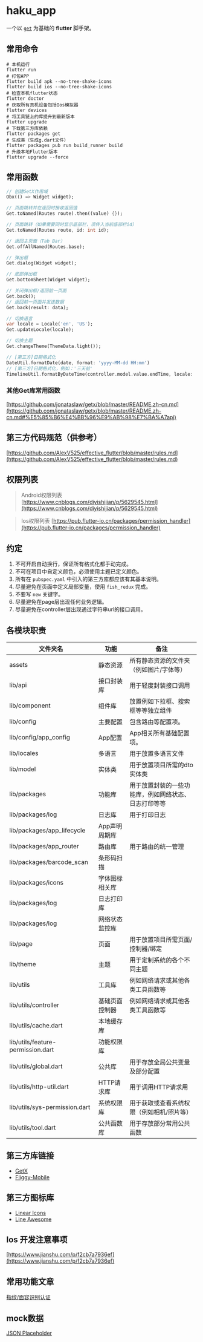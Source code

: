 # haku_app

一个以 [`get`](https://pub.dev/packages/get) 为基础的 **flutter** 脚手架。

## 常用命令

```Shell
# 本机运行
flutter run
# 打包APP
flutter build apk --no-tree-shake-icons
flutter build ios --no-tree-shake-icons
# 检查本机flutter状态
flutter doctor
# 获取所有真机设备包括Ios模拟器
flutter devices
# 将工具链上的库提升到最新版本
flutter upgrade
# 下载第三方库依赖
flutter packages get
# 生成类（生成g.dart文件）
flutter packages pub run build_runner build
# 升级本地Flutter版本
flutter upgrade --force
```

## 常用函数

```dart
// 创建GetX作用域
Obx(() => Widget widget);

// 页面跳转并在返回时接收返回值
Get.toNamed(Routes route).then((value) {});

// 页面跳转（如果需要同时显示底部栏，须传入当前底部栏id）
Get.toNamed(Routes route, id: int id);

// 返回主页面（Tab Bar）
Get.offAllNamed(Routes.base);

// 弹出框
Get.dialog(Widget widget);

// 底部弹出框
Get.bottomSheet(Widget widget);

// 关闭弹出框/返回前一页面
Get.back();
// 返回前一页面并发送数据
Get.back(result: data);

// 切换语言
var locale = Locale('en', 'US');
Get.updateLocale(locale);

// 切换主题
Get.changeTheme(ThemeData.light());

// [第三方]日期格式化
DateUtil.formatDate(date, format: 'yyyy-MM-dd HH:mm')
// [第三方]日期格式化，例如：'三天前'
TimelineUtil.formatByDateTime(controller.model.value.endTime, locale: 'zh')
```

### 其他Get库常用函数

[https://github.com/jonataslaw/getx/blob/master/README.zh-cn.md](https://github.com/jonataslaw/getx/blob/master/README.zh-cn.md#%E5%85%B6%E4%BB%96%E9%AB%98%E7%BA%A7api)

## 第三方代码规范（供参考）

[https://github.com/AlexV525/effective_flutter/blob/master/rules.md](https://github.com/AlexV525/effective_flutter/blob/master/rules.md)

## 权限列表

> Android权限列表
[https://www.cnblogs.com/diyishijian/p/5629545.html](https://www.cnblogs.com/diyishijian/p/5629545.html)

> Ios权限列表
[https://pub.flutter-io.cn/packages/permission_handler](https://pub.flutter-io.cn/packages/permission_handler)

## 约定

1. 不可开启自动换行，保证所有格式化都手动完成。
2. 不可在项目中自定义颜色，必须使用主题已定义颜色。
3. 所有在 `pubspec.yaml` 中引入的第三方库都应该有其基本说明。
4. 尽量避免在页面中定义局部变量，使用 `fish_redux` 完成。
5. 不要写 `new` 关键字。
6. 尽量避免在page层出现任何业务逻辑。
7. 尽量避免在controller层出现通过字符串url的接口调用。

## 各模块职责

文件夹名 | 功能 | 备注
-- | -- | --
assets | 静态资源 | 所有静态资源的文件夹（例如图片/字体等）
lib/api | 接口封装库 | 用于轻度封装接口调用
lib/component | 组件库 | 放置例如下拉框、搜索框等等独立组件
lib/config | 主要配置 | 包含路由等配置项。
lib/config/app_config | App配置 | App相关所有基础配置项。
lib/locales | 多语言 | 用于放置多语言文件
lib/model | 实体类 | 用于放置项目所需的dto实体类
lib/packages | 功能库 | 用于放置封装的一些功能库，例如网络状态、日志打印等等
lib/packages/log | 日志库 | 用于打印日志
lib/packages/app_lifecycle | App声明周期库 | 
lib/packages/app_router | 路由库 | 用于路由的统一管理
lib/packages/barcode_scan | 条形码扫描 | 
lib/packages/icons | 字体图标相关库 | 
lib/packages/log | 日志打印库 | 
lib/packages/log | 网络状态监控库 | 
lib/page | 页面 | 用于放置项目所需页面/控制器/绑定
lib/theme | 主题 | 用于定制系统的各个不同主题
lib/utils | 工具库 | 例如网络请求或其他各类工具函数等
lib/utils/controller | 基础页面控制器 | 例如网络请求或其他各类工具函数等
lib/utils/cache.dart | 本地缓存库 | 
lib/utils/feature-permission.dart | 功能权限库 | 
lib/utils/global.dart | 公共库 | 用于存放全局公共变量及部分配置
lib/utils/http-util.dart | HTTP请求库 | 用于调用HTTP请求用
lib/utils/sys-permission.dart | 系统权限库 | 用于获取或查看系统权限（例如相机/照片等）
lib/utils/tool.dart | 公共函数库 | 用于存放部分常用公共函数

## 第三方库链接

- [GetX](https://pub.flutter-io.cn/packages/get/example)
- [Fliggy-Mobile](https://github.com/Fliggy-Mobile)

## 第三方图标库

- [Linear Icons](https://linearicons.com/free)
- [Line Awesome](https://icons8.cn/line-awesome)

## Ios 开发注意事项

[https://www.jianshu.com/p/f2cb7a7936ef](https://www.jianshu.com/p/f2cb7a7936ef)

## 常用功能文章

[指纹/面容识别认证](https://www.jianshu.com/p/06ba43743b1f)

## mock数据

[JSON Placeholder](https://jsonplaceholder.typicode.com/)
